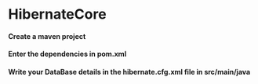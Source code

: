 # HibernateCore

#### Create a maven project
#### Enter the dependencies in pom.xml
#### Write your DataBase details in the hibernate.cfg.xml file in src/main/java
